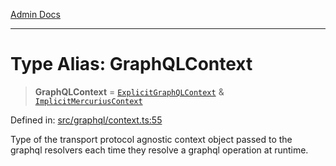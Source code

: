 [Admin Docs](/)

***

# Type Alias: GraphQLContext

> **GraphQLContext** = [`ExplicitGraphQLContext`](ExplicitGraphQLContext.md) & [`ImplicitMercuriusContext`](ImplicitMercuriusContext.md)

Defined in: [src/graphql/context.ts:55](https://github.com/Sourya07/talawa-api/blob/ead7a48e0174153214ee7311f8b242ee1c1a12ca/src/graphql/context.ts#L55)

Type of the transport protocol agnostic context object passed to the graphql resolvers each time they resolve a graphql operation at runtime.
